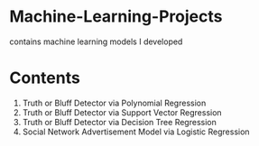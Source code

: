 # Machine-Learning-Projects
contains machine learning models I developed 

# Contents
1. Truth or Bluff Detector via Polynomial Regression
2. Truth or Bluff Detector via Support Vector Regression
3. Truth or Bluff Detector via Decision Tree Regression
4. Social Network Advertisement Model via Logistic Regression
